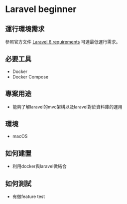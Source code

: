 # Laravel beginner

## 運行環境需求

參照官方文件 [Laravel 6 requirements](https://laravel.com/docs/6.x#server-requirements) 可達最低運行需求。

## 必要工具

- Docker
- Docker Compose
 
## 專案用途

- 能夠了解laravel的mvc架構以及laravel對於資料庫的運用

## 環境

- macOS

## 如何建置

- 利用docker與laravel做結合

## 如何測試

- 有做feature test
